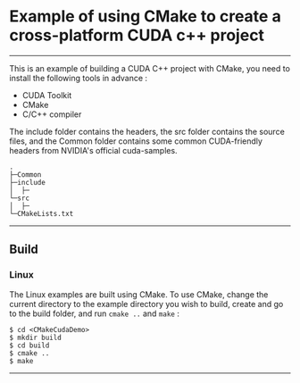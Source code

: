 # Example of using CMake to create a cross-platform CUDA c++ project

***

This is an example of building a CUDA C++ project with CMake, you need to install the following tools in advance :
- CUDA Toolkit
- CMake
- C/C++ compiler

The include folder contains the headers, the src folder contains the source files, and the Common folder contains some common CUDA-friendly headers from NVIDIA's official cuda-samples.
```
.
├─Common
├─include
│  ├─
└─src
│  ├─
└─CMakeLists.txt
```

***

## Build

### Linux

The Linux examples are built using CMake.   To use CMake, change the current directory to the example directory you wish to build, create and go to the build folder, and run `cmake ..` and `make` :

```Shell
$ cd <CMakeCudaDemo>
$ mkdir build
$ cd build
$ cmake ..
$ make
```

***

